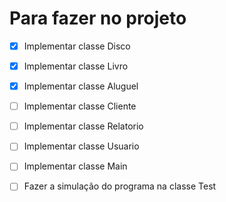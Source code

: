 # Para fazer no projeto

- [x] Implementar classe Disco
- [x] Implementar classe Livro
- [x] Implementar classe Aluguel
- [ ] Implementar classe Cliente
- [ ] Implementar classe Relatorio
- [ ] Implementar classe Usuario
- [ ] Implementar classe Main

- [ ] Fazer a simulação do programa na classe Test
